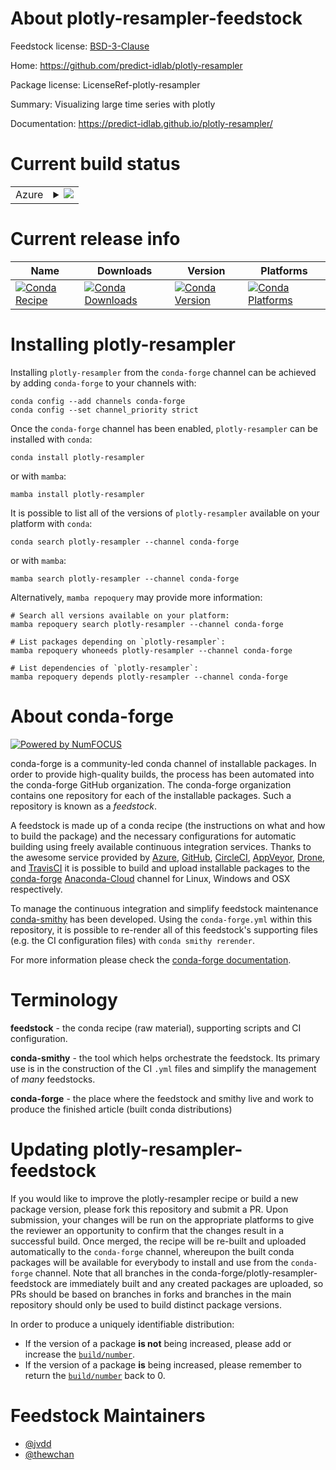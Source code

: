 About plotly-resampler-feedstock
================================

Feedstock license: [BSD-3-Clause](https://github.com/conda-forge/plotly-resampler-feedstock/blob/main/LICENSE.txt)

Home: https://github.com/predict-idlab/plotly-resampler

Package license: LicenseRef-plotly-resampler

Summary: Visualizing large time series with plotly

Documentation: https://predict-idlab.github.io/plotly-resampler/

Current build status
====================


<table>
    
  <tr>
    <td>Azure</td>
    <td>
      <details>
        <summary>
          <a href="https://dev.azure.com/conda-forge/feedstock-builds/_build/latest?definitionId=15026&branchName=main">
            <img src="https://dev.azure.com/conda-forge/feedstock-builds/_apis/build/status/plotly-resampler-feedstock?branchName=main">
          </a>
        </summary>
        <table>
          <thead><tr><th>Variant</th><th>Status</th></tr></thead>
          <tbody><tr>
              <td>linux_64_python3.10.____cpython</td>
              <td>
                <a href="https://dev.azure.com/conda-forge/feedstock-builds/_build/latest?definitionId=15026&branchName=main">
                  <img src="https://dev.azure.com/conda-forge/feedstock-builds/_apis/build/status/plotly-resampler-feedstock?branchName=main&jobName=linux&configuration=linux%20linux_64_python3.10.____cpython" alt="variant">
                </a>
              </td>
            </tr><tr>
              <td>linux_64_python3.11.____cpython</td>
              <td>
                <a href="https://dev.azure.com/conda-forge/feedstock-builds/_build/latest?definitionId=15026&branchName=main">
                  <img src="https://dev.azure.com/conda-forge/feedstock-builds/_apis/build/status/plotly-resampler-feedstock?branchName=main&jobName=linux&configuration=linux%20linux_64_python3.11.____cpython" alt="variant">
                </a>
              </td>
            </tr><tr>
              <td>linux_64_python3.8.____cpython</td>
              <td>
                <a href="https://dev.azure.com/conda-forge/feedstock-builds/_build/latest?definitionId=15026&branchName=main">
                  <img src="https://dev.azure.com/conda-forge/feedstock-builds/_apis/build/status/plotly-resampler-feedstock?branchName=main&jobName=linux&configuration=linux%20linux_64_python3.8.____cpython" alt="variant">
                </a>
              </td>
            </tr><tr>
              <td>linux_64_python3.9.____cpython</td>
              <td>
                <a href="https://dev.azure.com/conda-forge/feedstock-builds/_build/latest?definitionId=15026&branchName=main">
                  <img src="https://dev.azure.com/conda-forge/feedstock-builds/_apis/build/status/plotly-resampler-feedstock?branchName=main&jobName=linux&configuration=linux%20linux_64_python3.9.____cpython" alt="variant">
                </a>
              </td>
            </tr><tr>
              <td>osx_64_python3.10.____cpython</td>
              <td>
                <a href="https://dev.azure.com/conda-forge/feedstock-builds/_build/latest?definitionId=15026&branchName=main">
                  <img src="https://dev.azure.com/conda-forge/feedstock-builds/_apis/build/status/plotly-resampler-feedstock?branchName=main&jobName=osx&configuration=osx%20osx_64_python3.10.____cpython" alt="variant">
                </a>
              </td>
            </tr><tr>
              <td>osx_64_python3.11.____cpython</td>
              <td>
                <a href="https://dev.azure.com/conda-forge/feedstock-builds/_build/latest?definitionId=15026&branchName=main">
                  <img src="https://dev.azure.com/conda-forge/feedstock-builds/_apis/build/status/plotly-resampler-feedstock?branchName=main&jobName=osx&configuration=osx%20osx_64_python3.11.____cpython" alt="variant">
                </a>
              </td>
            </tr><tr>
              <td>osx_64_python3.8.____cpython</td>
              <td>
                <a href="https://dev.azure.com/conda-forge/feedstock-builds/_build/latest?definitionId=15026&branchName=main">
                  <img src="https://dev.azure.com/conda-forge/feedstock-builds/_apis/build/status/plotly-resampler-feedstock?branchName=main&jobName=osx&configuration=osx%20osx_64_python3.8.____cpython" alt="variant">
                </a>
              </td>
            </tr><tr>
              <td>osx_64_python3.9.____cpython</td>
              <td>
                <a href="https://dev.azure.com/conda-forge/feedstock-builds/_build/latest?definitionId=15026&branchName=main">
                  <img src="https://dev.azure.com/conda-forge/feedstock-builds/_apis/build/status/plotly-resampler-feedstock?branchName=main&jobName=osx&configuration=osx%20osx_64_python3.9.____cpython" alt="variant">
                </a>
              </td>
            </tr><tr>
              <td>win_64_python3.10.____cpython</td>
              <td>
                <a href="https://dev.azure.com/conda-forge/feedstock-builds/_build/latest?definitionId=15026&branchName=main">
                  <img src="https://dev.azure.com/conda-forge/feedstock-builds/_apis/build/status/plotly-resampler-feedstock?branchName=main&jobName=win&configuration=win%20win_64_python3.10.____cpython" alt="variant">
                </a>
              </td>
            </tr><tr>
              <td>win_64_python3.11.____cpython</td>
              <td>
                <a href="https://dev.azure.com/conda-forge/feedstock-builds/_build/latest?definitionId=15026&branchName=main">
                  <img src="https://dev.azure.com/conda-forge/feedstock-builds/_apis/build/status/plotly-resampler-feedstock?branchName=main&jobName=win&configuration=win%20win_64_python3.11.____cpython" alt="variant">
                </a>
              </td>
            </tr><tr>
              <td>win_64_python3.8.____cpython</td>
              <td>
                <a href="https://dev.azure.com/conda-forge/feedstock-builds/_build/latest?definitionId=15026&branchName=main">
                  <img src="https://dev.azure.com/conda-forge/feedstock-builds/_apis/build/status/plotly-resampler-feedstock?branchName=main&jobName=win&configuration=win%20win_64_python3.8.____cpython" alt="variant">
                </a>
              </td>
            </tr><tr>
              <td>win_64_python3.9.____cpython</td>
              <td>
                <a href="https://dev.azure.com/conda-forge/feedstock-builds/_build/latest?definitionId=15026&branchName=main">
                  <img src="https://dev.azure.com/conda-forge/feedstock-builds/_apis/build/status/plotly-resampler-feedstock?branchName=main&jobName=win&configuration=win%20win_64_python3.9.____cpython" alt="variant">
                </a>
              </td>
            </tr>
          </tbody>
        </table>
      </details>
    </td>
  </tr>
</table>

Current release info
====================

| Name | Downloads | Version | Platforms |
| --- | --- | --- | --- |
| [![Conda Recipe](https://img.shields.io/badge/recipe-plotly--resampler-green.svg)](https://anaconda.org/conda-forge/plotly-resampler) | [![Conda Downloads](https://img.shields.io/conda/dn/conda-forge/plotly-resampler.svg)](https://anaconda.org/conda-forge/plotly-resampler) | [![Conda Version](https://img.shields.io/conda/vn/conda-forge/plotly-resampler.svg)](https://anaconda.org/conda-forge/plotly-resampler) | [![Conda Platforms](https://img.shields.io/conda/pn/conda-forge/plotly-resampler.svg)](https://anaconda.org/conda-forge/plotly-resampler) |

Installing plotly-resampler
===========================

Installing `plotly-resampler` from the `conda-forge` channel can be achieved by adding `conda-forge` to your channels with:

```
conda config --add channels conda-forge
conda config --set channel_priority strict
```

Once the `conda-forge` channel has been enabled, `plotly-resampler` can be installed with `conda`:

```
conda install plotly-resampler
```

or with `mamba`:

```
mamba install plotly-resampler
```

It is possible to list all of the versions of `plotly-resampler` available on your platform with `conda`:

```
conda search plotly-resampler --channel conda-forge
```

or with `mamba`:

```
mamba search plotly-resampler --channel conda-forge
```

Alternatively, `mamba repoquery` may provide more information:

```
# Search all versions available on your platform:
mamba repoquery search plotly-resampler --channel conda-forge

# List packages depending on `plotly-resampler`:
mamba repoquery whoneeds plotly-resampler --channel conda-forge

# List dependencies of `plotly-resampler`:
mamba repoquery depends plotly-resampler --channel conda-forge
```


About conda-forge
=================

[![Powered by
NumFOCUS](https://img.shields.io/badge/powered%20by-NumFOCUS-orange.svg?style=flat&colorA=E1523D&colorB=007D8A)](https://numfocus.org)

conda-forge is a community-led conda channel of installable packages.
In order to provide high-quality builds, the process has been automated into the
conda-forge GitHub organization. The conda-forge organization contains one repository
for each of the installable packages. Such a repository is known as a *feedstock*.

A feedstock is made up of a conda recipe (the instructions on what and how to build
the package) and the necessary configurations for automatic building using freely
available continuous integration services. Thanks to the awesome service provided by
[Azure](https://azure.microsoft.com/en-us/services/devops/), [GitHub](https://github.com/),
[CircleCI](https://circleci.com/), [AppVeyor](https://www.appveyor.com/),
[Drone](https://cloud.drone.io/welcome), and [TravisCI](https://travis-ci.com/)
it is possible to build and upload installable packages to the
[conda-forge](https://anaconda.org/conda-forge) [Anaconda-Cloud](https://anaconda.org/)
channel for Linux, Windows and OSX respectively.

To manage the continuous integration and simplify feedstock maintenance
[conda-smithy](https://github.com/conda-forge/conda-smithy) has been developed.
Using the ``conda-forge.yml`` within this repository, it is possible to re-render all of
this feedstock's supporting files (e.g. the CI configuration files) with ``conda smithy rerender``.

For more information please check the [conda-forge documentation](https://conda-forge.org/docs/).

Terminology
===========

**feedstock** - the conda recipe (raw material), supporting scripts and CI configuration.

**conda-smithy** - the tool which helps orchestrate the feedstock.
                   Its primary use is in the construction of the CI ``.yml`` files
                   and simplify the management of *many* feedstocks.

**conda-forge** - the place where the feedstock and smithy live and work to
                  produce the finished article (built conda distributions)


Updating plotly-resampler-feedstock
===================================

If you would like to improve the plotly-resampler recipe or build a new
package version, please fork this repository and submit a PR. Upon submission,
your changes will be run on the appropriate platforms to give the reviewer an
opportunity to confirm that the changes result in a successful build. Once
merged, the recipe will be re-built and uploaded automatically to the
`conda-forge` channel, whereupon the built conda packages will be available for
everybody to install and use from the `conda-forge` channel.
Note that all branches in the conda-forge/plotly-resampler-feedstock are
immediately built and any created packages are uploaded, so PRs should be based
on branches in forks and branches in the main repository should only be used to
build distinct package versions.

In order to produce a uniquely identifiable distribution:
 * If the version of a package **is not** being increased, please add or increase
   the [``build/number``](https://docs.conda.io/projects/conda-build/en/latest/resources/define-metadata.html#build-number-and-string).
 * If the version of a package **is** being increased, please remember to return
   the [``build/number``](https://docs.conda.io/projects/conda-build/en/latest/resources/define-metadata.html#build-number-and-string)
   back to 0.

Feedstock Maintainers
=====================

* [@jvdd](https://github.com/jvdd/)
* [@thewchan](https://github.com/thewchan/)

